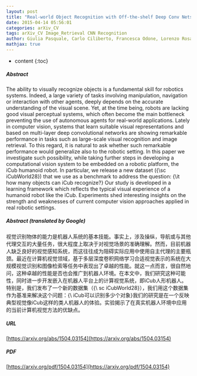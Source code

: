 ```yaml
---
layout: post
title: "Real-world Object Recognition with Off-the-shelf Deep Conv Nets: How Many Objects can iCub Learn?"
date: 2015-04-14 05:56:01
categories: arXiv_CV
tags: arXiv_CV Image_Retrieval CNN Recognition
author: Giulia Pasquale, Carlo Ciliberto, Francesca Odone, Lorenzo Rosasco, Lorenzo Natale
mathjax: true
---
```


* content
{:toc}

##### Abstract
The ability to visually recognize objects is a fundamental skill for robotics systems. Indeed, a large variety of tasks involving manipulation, navigation or interaction with other agents, deeply depends on the accurate understanding of the visual scene. Yet, at the time being, robots are lacking good visual perceptual systems, which often become the main bottleneck preventing the use of autonomous agents for real-world applications. Lately in computer vision, systems that learn suitable visual representations and based on multi-layer deep convolutional networks are showing remarkable performance in tasks such as large-scale visual recognition and image retrieval. To this regard, it is natural to ask whether such remarkable performance would generalize also to the robotic setting. In this paper we investigate such possibility, while taking further steps in developing a computational vision system to be embedded on a robotic platform, the iCub humanoid robot. In particular, we release a new dataset ({\sc iCubWorld28}) that we use as a benchmark to address the question: {\it how many objects can iCub recognize?} Our study is developed in a learning framework which reflects the typical visual experience of a humanoid robot like the iCub. Experiments shed interesting insights on the strength and weaknesses of current computer vision approaches applied in real robotic settings.

##### Abstract (translated by Google)
视觉识别物体的能力是机器人系统的基本技能。事实上，涉及操纵，导航或与其他代理交互的大量任务，很大程度上取决于对视觉场景的准确理解。然而，目前机器人缺乏良好的视觉感知系统，而这往往成为阻碍实际应用中使用自主代理的主要瓶颈。最近在计算机视觉领域，基于多层深度卷积网络学习合适视觉表示的系统在大规模视觉识别和图像检索等任务中表现出了卓越的性能。就这一点而言，很自然地问，这种卓越的性能是否也会推广到机器人环境。在本文中，我们研究这种可能性，同时进一步开发嵌入在机器人平台上的计算视觉系统，即iCub人形机器人。特别是，我们发布了一个新的数据集（{\ sc iCubWorld28}），我们用这个数据集作为基准来解决这个问题：{\ iCub可以识别多少个对象}我们的研究是在一个反映典型视觉像iCub这样的类人机器人的体验。实验揭示了在真实机器人环境中应用的当前计算机视觉方法的优缺点。

##### URL
[https://arxiv.org/abs/1504.03154](https://arxiv.org/abs/1504.03154)

##### PDF
[https://arxiv.org/pdf/1504.03154](https://arxiv.org/pdf/1504.03154)

